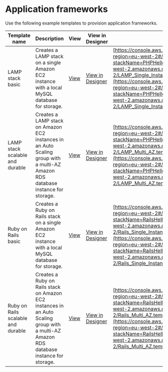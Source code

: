# Application frameworks<a name="sample-templates-appframeworks-eu-west-2"></a>

Use the following example templates to provision application frameworks\.

| Template name                      | Description                                                                                                                                | View                                                                                                         | View in Designer                                                                                                                                                                                                  | Launch                                                                                                                                                                                                                                                                                                                                                                                                                                                               |
| ---------------------------------- | ------------------------------------------------------------------------------------------------------------------------------------------ | ------------------------------------------------------------------------------------------------------------ | ----------------------------------------------------------------------------------------------------------------------------------------------------------------------------------------------------------------- | -------------------------------------------------------------------------------------------------------------------------------------------------------------------------------------------------------------------------------------------------------------------------------------------------------------------------------------------------------------------------------------------------------------------------------------------------------------------- |
| LAMP stack basic                   | Creates a LAMP stack on a single Amazon EC2 instance with a local MySQL database for storage\.                                             | [View](https://s3.eu-west-2.amazonaws.com/cloudformation-templates-eu-west-2/LAMP_Single_Instance.template)  | [View in Designer](https://console.aws.amazon.com/cloudformation/designer/home?region=eu-west-2&templateURL=https://s3.eu-west-2.amazonaws.com/cloudformation-templates-eu-west-2/LAMP_Single_Instance.template)  | [https://console.aws.amazon.com/cloudformation/home?region=eu-west-2#/stacks/new?stackName=PHPHelloWorldSample&templateURL=https://s3.eu-west-2.amazonaws.com/cloudformation-templates-eu-west-2/LAMP_Single_Instance.template](https://console.aws.amazon.com/cloudformation/home?region=eu-west-2#/stacks/new?stackName=PHPHelloWorldSample&templateURL=https://s3.eu-west-2.amazonaws.com/cloudformation-templates-eu-west-2/LAMP_Single_Instance.template)       |
| LAMP stack scalable and durable    | Creates a LAMP stack on Amazon EC2 instances in an Auto Scaling group with a multi\-AZ Amazon RDS database instance for storage\.          | [View](https://s3.eu-west-2.amazonaws.com/cloudformation-templates-eu-west-2/LAMP_Multi_AZ.template)         | [View in Designer](https://console.aws.amazon.com/cloudformation/designer/home?region=eu-west-2&templateURL=https://s3.eu-west-2.amazonaws.com/cloudformation-templates-eu-west-2/LAMP_Multi_AZ.template)         | [https://console.aws.amazon.com/cloudformation/home?region=eu-west-2#/stacks/new?stackName=PHPHelloWorldSample&templateURL=https://s3.eu-west-2.amazonaws.com/cloudformation-templates-eu-west-2/LAMP_Multi_AZ.template](https://console.aws.amazon.com/cloudformation/home?region=eu-west-2#/stacks/new?stackName=PHPHelloWorldSample&templateURL=https://s3.eu-west-2.amazonaws.com/cloudformation-templates-eu-west-2/LAMP_Multi_AZ.template)                     |
| Ruby on Rails basic                | Creates a Ruby on Rails stack on a single Amazon EC2 instance with a local MySQL database for storage\.                                    | [View](https://s3.eu-west-2.amazonaws.com/cloudformation-templates-eu-west-2/Rails_Single_Instance.template) | [View in Designer](https://console.aws.amazon.com/cloudformation/designer/home?region=eu-west-2&templateURL=https://s3.eu-west-2.amazonaws.com/cloudformation-templates-eu-west-2/Rails_Single_Instance.template) | [https://console.aws.amazon.com/cloudformation/home?region=eu-west-2#/stacks/new?stackName=RailsHelloWorldSample&templateURL=https://s3.eu-west-2.amazonaws.com/cloudformation-templates-eu-west-2/Rails_Single_Instance.template](https://console.aws.amazon.com/cloudformation/home?region=eu-west-2#/stacks/new?stackName=RailsHelloWorldSample&templateURL=https://s3.eu-west-2.amazonaws.com/cloudformation-templates-eu-west-2/Rails_Single_Instance.template) |
| Ruby on Rails scalable and durable | Creates a Ruby on Rails stack on Amazon EC2 instances in an Auto Scaling group with a multi\-AZ Amazon RDS database instance for storage\. | [View](https://s3.eu-west-2.amazonaws.com/cloudformation-templates-eu-west-2/Rails_Multi_AZ.template)        | [View in Designer](https://console.aws.amazon.com/cloudformation/designer/home?region=eu-west-2&templateURL=https://s3.eu-west-2.amazonaws.com/cloudformation-templates-eu-west-2/Rails_Multi_AZ.template)        | [https://console.aws.amazon.com/cloudformation/home?region=eu-west-2#/stacks/new?stackName=RailsHelloWorldSample&templateURL=https://s3.eu-west-2.amazonaws.com/cloudformation-templates-eu-west-2/Rails_Multi_AZ.template](https://console.aws.amazon.com/cloudformation/home?region=eu-west-2#/stacks/new?stackName=RailsHelloWorldSample&templateURL=https://s3.eu-west-2.amazonaws.com/cloudformation-templates-eu-west-2/Rails_Multi_AZ.template)               |
